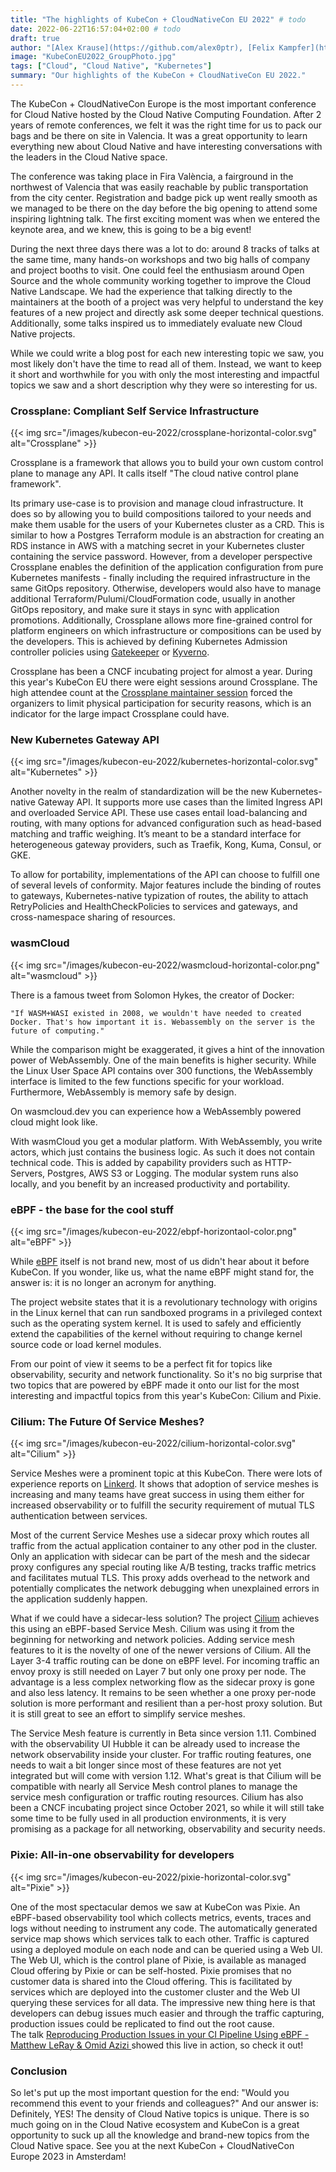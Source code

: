 ```yaml
---
title: "The highlights of KubeCon + CloudNativeCon EU 2022" # todo
date: 2022-06-22T16:57:04+02:00 # todo
draft: true
author: "[Alex Krause](https://github.com/alex0ptr), [Felix Kampfer](https://github.com/FelixKampfer), [Sebastian Macke](https://github.com/s-macke), [Markus Zimmermann](https://github.com/markuszm)", [Dirk Kröhan](https://github.com/dkroehan) # add yourself
image: "KubeConEU2022_GroupPhoto.jpg"
tags: ["Cloud", "Cloud Native", "Kubernetes"]
summary: "Our highlights of the KubeCon + CloudNativeCon EU 2022."
---
```


The KubeCon + CloudNativeCon Europe is the most important conference for Cloud Native hosted by the Cloud Native Computing Foundation. After 2 years of remote conferences, we felt it was the right time for us to pack our bags and be there on site in Valencia. It was a great opportunity to learn everything new about Cloud Native and have interesting conversations with the leaders in the Cloud Native space.

The conference was taking place in Fira València, a fairground in the northwest of Valencia that was easily reachable by public transportation from the city center. Registration and badge pick up went really smooth as we managed to be there on the day before the big opening to attend some inspiring lightning talk. The first exciting moment was when we entered the keynote area, and we knew, this is going to be a big event!

During the next three days there was a lot to do: around 8 tracks of talks at the same time, many hands-on workshops and two big halls of company and project booths to visit. One could feel the enthusiasm around Open Source and the whole community working together to improve the Cloud Native Landscape.  We had the experience that talking directly to the maintainers at the booth of a project was very helpful to understand the key features of a new project and directly ask some deeper technical questions. Additionally, some talks inspired us to immediately evaluate new Cloud Native projects.

While we could write a blog post for each new interesting topic we saw, you most likely don't have the time to read all of them. Instead, we want to keep it short and worthwhile for you with only the most interesting and impactful topics we saw and a short description why they were so interesting for us.

### Crossplane: Compliant Self Service Infrastructure

{{< img src="/images/kubecon-eu-2022/crossplane-horizontal-color.svg" alt="Crossplane" >}}

Crossplane is a framework that allows you to build your own custom control plane to manage any API. It calls itself "The cloud native control plane framework".

Its primary use-case is to provision and manage cloud infrastructure.
It does so by allowing you to build compositions tailored to your needs and make them usable for the users of your Kubernetes cluster as a CRD.
This is similar to how a Postgres Terraform module is an abstraction for creating an RDS instance in AWS with a matching secret in your Kubernetes cluster containing the service password.
However, from a developer perspective Crossplane enables the definition of the application configuration from pure Kubernetes manifests - finally including the required infrastructure in the same GitOps repository.
Otherwise, developers would also have to manage additional Terraform/Pulumi/CloudFormation code, usually in another GitOps repository, and make sure it stays in sync with application promotions.
Additionally, Crossplane allows more fine-grained control for platform engineers on which infrastructure or compositions can be used by the developers. This is achieved by defining Kubernetes Admission controller policies using [Gatekeeper](https://github.com/open-policy-agent/gatekeeper) or [Kyverno](https://github.com/kyverno/kyverno).

Crossplane has been a CNCF incubating project for almost a year.
During this year's KubeCon EU there were eight sessions around Crossplane.
The high attendee count at the [Crossplane maintainer session](https://www.youtube.com/watch?v=xECc7XlD5kY) forced the organizers to limit physical participation for security reasons, which is an indicator for the large impact Crossplane could have.

### New Kubernetes Gateway API 

{{< img src="/images/kubecon-eu-2022/kubernetes-horizontal-color.svg" alt="Kubernetes" >}}

Another novelty in the realm of standardization will be the new Kubernetes-native Gateway API. It supports more use cases than the limited Ingress API and overloaded Service API. These use cases entail load-balancing and routing, with many options for advanced configuration such as head-based matching and traffic weighing. It’s meant to be a standard interface for heterogeneous gateway providers, such as Traefik, Kong, Kuma, Consul, or GKE.

To allow for portability, implementations of the API can choose to fulfill one of several levels of conformity. Major features include the binding of routes to gateways, Kubernetes-native typization of routes, the ability to attach RetryPolicies and HealthCheckPolicies to services and gateways, and cross-namespace sharing of resources.

### wasmCloud

{{< img src="/images/kubecon-eu-2022/wasmcloud-horizontal-color.png" alt="wasmcloud" >}}

There is a famous tweet from Solomon Hykes, the creator of Docker:

```"If WASM+WASI existed in 2008, we wouldn't have needed to created Docker. That's how important it is. Webassembly on the server is the future of computing."```

While the comparison might be exaggerated, it gives a hint of the innovation power of WebAssembly.
One of the main benefits is higher security. While the Linux User Space API contains over 300 functions, the WebAssembly interface is limited to the few functions specific for your workload. Furthermore, WebAssembly is memory safe by design.

On wasmcloud.dev you can experience how a WebAssembly powered cloud might look like.

With wasmCloud you get a modular platform. With WebAssembly, you write actors, which just contains the business logic. As such it does not contain technical code. This is added by capability providers such as HTTP-Servers, Postgres, AWS S3 or Logging. The modular system runs also locally, and you benefit by an increased productivity and portability.

### eBPF - the base for the cool stuff

{{< img src="/images/kubecon-eu-2022/ebpf-horizontaol-color.png" alt="eBPF" >}}

While [eBPF](https://ebpf.io/) itself is not brand new, most of us didn't hear about it before KubeCon. If you wonder, like us, what the name eBPF might stand for, the answer is: it is no longer an acronym for anything. 

The project website states that it is a revolutionary technology with origins in the Linux kernel that can run sandboxed programs in a privileged context such as the operating system kernel. It is used to safely and efficiently extend the capabilities of the kernel without requiring to change kernel source code or load kernel modules.

From our point of view it seems to be a perfect fit for topics like observability, security and network functionality. So it's no big surprise that two topics that are powered by eBPF made it onto our list for the most interesting and impactful topics from this year's KubeCon: Cilium and Pixie.

### Cilium: The Future Of Service Meshes?

{{< img src="/images/kubecon-eu-2022/cilium-horizontal-color.svg" alt="Cilium" >}}

Service Meshes were a prominent topic at this KubeCon. There were lots of experience reports on [Linkerd](https://linkerd.io). It shows that adoption of service meshes is increasing and many teams have great success in using them either for increased observability or to fulfill the security requirement of mutual TLS authentication between services.

Most of the current Service Meshes use a sidecar proxy which routes all traffic from the actual application container to any other pod in the cluster. Only an application with sidecar can be part of the mesh and the sidecar proxy configures any special routing like A/B testing, tracks traffic metrics and facilitates mutual TLS. This proxy adds overhead to the network and potentially complicates the network debugging when unexplained errors in the application suddenly happen.

What if we could have a sidecar-less solution? The project [Cilium](https://cilium.io/) achieves this using an eBPF-based Service Mesh. Cilium was using it from the beginning for networking and network policies. Adding service mesh features to it is the novelty of one of the newer versions of Cilium. All the Layer 3-4 traffic routing can be done on eBPF level. For incoming traffic an envoy proxy is still needed on Layer 7 but only one proxy per node. The advantage is a less complex networking flow as the sidecar proxy is gone and also less latency.
It remains to be seen whether a one proxy per-node solution is more performant and resilient than a per-host proxy solution. But it is still great to see an effort to simplify service meshes.

The Service Mesh feature is currently in Beta since version 1.11. Combined with the observability UI Hubble it can be already used to increase the network observability inside your cluster. For traffic routing features, one needs to wait a bit longer since most of these features are not yet integrated but will come with version 1.12. What's great is that Cilium will be compatible with nearly all Service Mesh control planes to manage the service mesh configuration or traffic routing resources. Cilium has also been a CNCF incubating project since October 2021, so while it will still take some time to be fully used in all production environments, it is very promising as a package for all networking, observability and security needs.

### Pixie: All-in-one observability for developers

{{< img src="/images/kubecon-eu-2022/pixie-horizontal-color.svg" alt="Pixie" >}}

One of the most spectacular demos we saw at KubeCon was Pixie. An eBPF-based observability tool which collects metrics, events, traces and logs without needing to instrument any code. The automatically generated service map shows which services talk to each other. Traffic is captured using a deployed module on each node and can be queried using a Web UI. The Web UI, which is the control plane of Pixie, is available as managed Cloud offering by Pixie or can be self-hosted. Pixie promises that no customer data is shared into the Cloud offering. This is facilitated by services which are deployed into the customer cluster and the Web UI querying these services for all data. The impressive new thing here is that developers can debug issues much easier and through the traffic capturing, production issues could be replicated to find out the root cause.   
The talk [Reproducing Production Issues in your CI Pipeline Using eBPF - Matthew LeRay & Omid Azizi
](https://www.youtube.com/watch?v=_RQLY4KXXG8) showed this live in action, so check it out! 

### Conclusion

So let's put up the most important question for the end: "Would you recommend this event to your friends and colleagues?" And our answer is: Definitely, YES! The density of Cloud Native topics is unique. There is so much going on in the Cloud Native ecosystem and KubeCon is a great opportunity to suck up all the knowledge and brand-new topics from the Cloud Native space. See you at the next KubeCon + CloudNativeCon Europe 2023 in Amsterdam!
